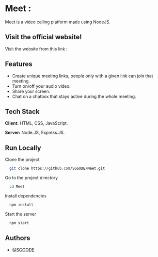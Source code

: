 # Meet :

Meet is a video calling platform made using NodeJS. 


## Visit the official website!

Visit the website from this link : 


## Features

- Create unique meeting links, people only with a given link can join that meeting.
- Turn on/off your audio video.
- Share your screen.
- Chat on a chatbox that stays active during the whole meeting.
  
## Tech Stack

**Client:** HTML, CSS, JavaScript. 

**Server:** Node.JS, Express.JS.


## Run Locally

Clone the project

```bash
  git clone https://github.com/SGGODE/Meet.git
```

Go to the project directory

```bash
  cd Meet
```

Install dependencies

```bash
  npm install
```

Start the server

```bash
  npm start
```


## Authors

- [@SGGODE](https://github.com/SGGODE)

  

    

  

